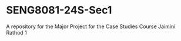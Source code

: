 # SENG8081-24S-Sec1
A repository for the Major Project for the Case Studies Course
Jaimini Rathod 1
